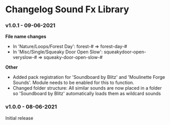 # Changelog Sound Fx Library

### v1.0.1 - 09-06-2021
<b>File name changes</b>
<ul>
<li>In 'Nature/Loops/Forest Day': forest-# => forest-day-#</li>
<li>In 'Misc/Single/Squeaky Door Open Slow': squeakydoor-open-veryslow-# => squeaky-door-open-slow-#</li>
</ul>

<b>Other</b>
<ul>
<li>Added pack registration for 'Soundboard by Blitz' and 'Moulinette Forge Sounds'. Module needs to be enabled for this to function.</li>
<li>Changed folder structure: All similar sounds are now placed in a folder so 'Soundboard by Blitz' automatically loads them as wildcard sounds</li>
</ul>

### v1.0.0 - 08-06-2021
Initial release